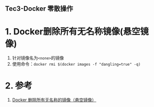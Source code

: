 Tec3-Docker 零散操作
---

# 1. Docker删除所有无名称镜像(悬空镜像)
1. 针对镜像名为`<none>`的镜像
2. 使用命令：`docker rmi $(docker images -f "dangling=true" -q)`

# 2. 参考
1. <a href = "https://www.cnblogs.com/stulzq/p/8962388.html">Docker 删除所有无名称的镜像（悬空镜像）</a>